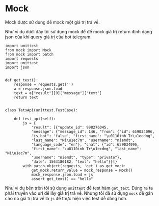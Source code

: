 # Mock

Mock được sử dụng để mock một giá trị trả về.

Như ví dụ dưới đây tôi sử dụng mock để để mock giá trị return định dạng json của khi query giá trị của bot telegram.

```
import unittest
from mock import Mock
from mock import patch
import requests
import unittest
import json


def get_text():
    response = requests.get('')
    a = response.json.load
    text = a["result"][0]["message"]["text"]
    return text


class TetsApi(unittest.TestCase):

    def test_api(self):
        js = {
            "result": [{"update_id": 998276345,
            "message": {"message_id": 146, "from": {"id": 659034096,
            "is_bot": 'false', "first_name": "\u0110inh Tr\u1ecdng",
            "last_name": "Ni\u1ec7m", "username": "niemdt",
            "language_code": "en"}, "chat": {"id": 659034096,
            "first_name": "\u0110inh Tr\u1ecdng", "last_name": "Ni\u1ec7m",
            "username": "niemdt", "type": "private"},
            "date": 1563180182, "text": "hello"}}]}
        with patch.object(requests, 'get') as get_mock:
            get_mock.return_value = mock_response = Mock()
            mock_response.json.load = js
            assert get_text() == "hello"
```

Như ví dụ bên trên tôi sử dụng `unittest` để test hàm `get_text`. Đúng ra ta phải truyền vào url để lấy giá trị trả về. Nhưng tôi đã sử dụng `mock` để gán cho nó giá trị trả về là `js` để thực hiện việc test dễ dàng hơn.